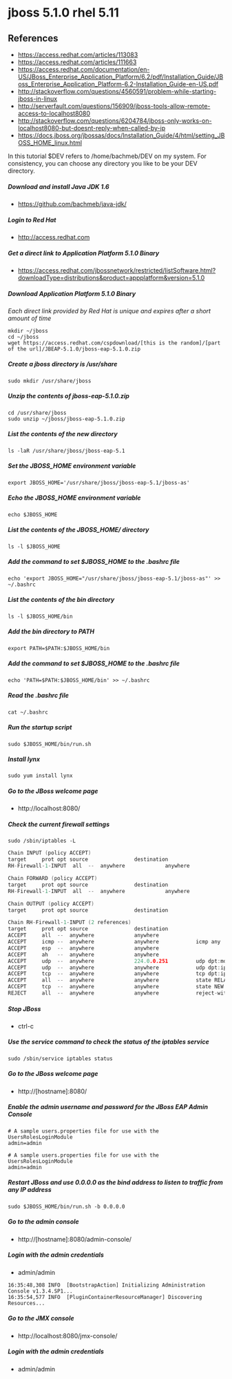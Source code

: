 # jboss 5.1.0 rhel 5.11

## References
* https://access.redhat.com/articles/113083
* https://access.redhat.com/articles/111663
* https://access.redhat.com/documentation/en-US/JBoss_Enterprise_Application_Platform/6.2/pdf/Installation_Guide/JBoss_Enterprise_Application_Platform-6.2-Installation_Guide-en-US.pdf
* http://stackoverflow.com/questions/4560591/problem-while-starting-jboss-in-linux
* http://serverfault.com/questions/156909/jboss-tools-allow-remote-access-to-localhost8080
* http://stackoverflow.com/questions/6204784/jboss-only-works-on-localhost8080-but-doesnt-reply-when-called-by-ip
* https://docs.jboss.org/jbossas/docs/Installation_Guide/4/html/setting_JBOSS_HOME_linux.html

In this tutorial $DEV refers to /home/bachmeb/DEV on my system. For consistency, you can choose any directory you like to be your DEV directory. 

##### Download and install Java JDK 1.6
* https://github.com/bachmeb/java-jdk/

##### Login to Red Hat
* http://access.redhat.com

##### Get a direct link to Application Platform 5.1.0 Binary
* https://access.redhat.com/jbossnetwork/restricted/listSoftware.html?downloadType=distributions&product=appplatform&version=5.1.0

##### Download Application Platform 5.1.0 Binary
*Each direct link provided by Red Hat is unique and expires after a short amount of time*
```
mkdir ~/jboss
cd ~/jboss
wget https://access.redhat.com/cspdownload/[this is the random]/[part of the url]/JBEAP-5.1.0/jboss-eap-5.1.0.zip
```

##### Create a jboss directory is /usr/share
```
sudo mkdir /usr/share/jboss
```

##### Unzip the contents of jboss-eap-5.1.0.zip
```
cd /usr/share/jboss
sudo unzip ~/jboss/jboss-eap-5.1.0.zip
```

##### List the contents of the new directory
```
ls -laR /usr/share/jboss/jboss-eap-5.1
```

##### Set the JBOSS_HOME environment variable
```
export JBOSS_HOME='/usr/share/jboss/jboss-eap-5.1/jboss-as'
```

##### Echo the JBOSS_HOME environment variable
```
echo $JBOSS_HOME
```

##### List the contents of the JBOSS_HOME/ directory
```
ls -l $JBOSS_HOME
```

##### Add the command to set $JBOSS_HOME to the .bashrc file
```
echo 'export JBOSS_HOME="/usr/share/jboss/jboss-eap-5.1/jboss-as"' >> ~/.bashrc
```

##### List the contents of the bin directory
```
ls -l $JBOSS_HOME/bin
```

##### Add the bin directory to PATH 
```
export PATH=$PATH:$JBOSS_HOME/bin
```

##### Add the command to set $JBOSS_HOME to the .bashrc file
```
echo 'PATH=$PATH:$JBOSS_HOME/bin' >> ~/.bashrc
```

##### Read the .bashrc file
```
cat ~/.bashrc
```

##### Run the startup script 
```
sudo $JBOSS_HOME/bin/run.sh 
```

##### Install lynx
```
sudo yum install lynx
```

##### Go to the JBoss welcome page
* http://localhost:8080/

##### Check the current firewall settings
```
sudo /sbin/iptables -L
```
```c
Chain INPUT (policy ACCEPT)
target     prot opt source               destination
RH-Firewall-1-INPUT  all  --  anywhere             anywhere

Chain FORWARD (policy ACCEPT)
target     prot opt source               destination
RH-Firewall-1-INPUT  all  --  anywhere             anywhere

Chain OUTPUT (policy ACCEPT)
target     prot opt source               destination

Chain RH-Firewall-1-INPUT (2 references)
target     prot opt source               destination
ACCEPT     all  --  anywhere             anywhere
ACCEPT     icmp --  anywhere             anywhere            icmp any
ACCEPT     esp  --  anywhere             anywhere
ACCEPT     ah   --  anywhere             anywhere
ACCEPT     udp  --  anywhere             224.0.0.251         udp dpt:mdns
ACCEPT     udp  --  anywhere             anywhere            udp dpt:ipp
ACCEPT     tcp  --  anywhere             anywhere            tcp dpt:ipp
ACCEPT     all  --  anywhere             anywhere            state RELATED,ESTABLISHED
ACCEPT     tcp  --  anywhere             anywhere            state NEW tcp dpt:ssh
REJECT     all  --  anywhere             anywhere            reject-with icmp-host-prohibited
```

##### Stop JBoss
* ctrl-c

##### Use the service command to check the status of the iptables service
```
sudo /sbin/service iptables status
```

##### Go to the JBoss welcome page
* http://[hostname]:8080/

##### Enable the admin username and password for the JBoss EAP Admin Console
```
# A sample users.properties file for use with the UsersRolesLoginModule
admin=admin
```

```
# A sample users.properties file for use with the UsersRolesLoginModule
admin=admin
```

##### Restart JBoss and use 0.0.0.0 as the bind address to listen to traffic from any IP address
```
sudo $JBOSS_HOME/bin/run.sh -b 0.0.0.0
```

##### Go to the admin console
* http://[hostname]:8080/admin-console/

##### Login with the admin credentials
* admin/admin

```
16:35:48,308 INFO  [BootstrapAction] Initializing Administration Console v1.3.4.SP1...
16:35:54,577 INFO  [PluginContainerResourceManager] Discovering Resources...
```

##### Go to the JMX console
* http://localhost:8080/jmx-console/

##### Login with the admin credentials
* admin/admin
